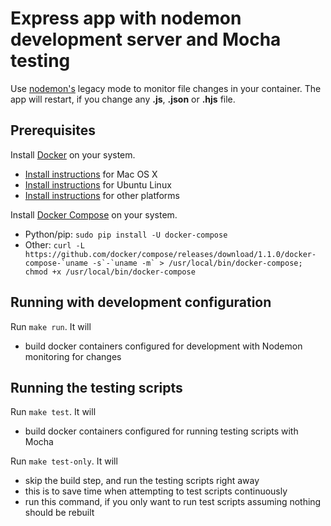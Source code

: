 # Express app with nodemon development server and Mocha testing

Use [nodemon's](https://github.com/remy/nodemon) legacy mode to monitor file changes in your container. The app will restart, if you change any **.js**, **.json** or **.hjs** file.

## Prerequisites

Install [Docker](https://www.docker.com/) on your system.

* [Install instructions](https://docs.docker.com/installation/mac/) for Mac OS X
* [Install instructions](https://docs.docker.com/installation/ubuntulinux/) for Ubuntu Linux
* [Install instructions](https://docs.docker.com/installation/) for other platforms

Install [Docker Compose](http://docs.docker.com/compose/) on your system.

* Python/pip: `sudo pip install -U docker-compose`
* Other: ``curl -L https://github.com/docker/compose/releases/download/1.1.0/docker-compose-`uname -s`-`uname -m` > /usr/local/bin/docker-compose; chmod +x /usr/local/bin/docker-compose``

## Running with development configuration

Run `make run`. It will

* build docker containers configured for development with Nodemon monitoring for changes

## Running the testing scripts

Run `make test`. It will
* build docker containers configured for running testing scripts with Mocha

Run `make test-only`. It will
* skip the build step, and run the testing scripts right away
* this is to save time when attempting to test scripts continuously
* run this command, if you only want to run test scripts assuming nothing should be rebuilt